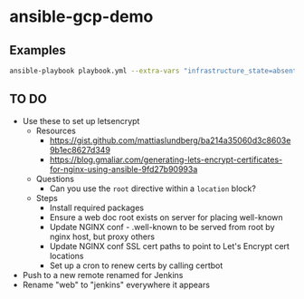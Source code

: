 # ansible-gcp-demo

## Examples

```bash
ansible-playbook playbook.yml --extra-vars "infrastructure_state=absent" -vv && ansible-playbook playbook.yml --extra-vars "infrastructure_state=present" -vv
```

## TO DO
- Use these to set up letsencrypt
  - Resources
    - https://gist.github.com/mattiaslundberg/ba214a35060d3c8603e9b1ec8627d349
    - https://blog.gmaliar.com/generating-lets-encrypt-certificates-for-nginx-using-ansible-9fd27b90993a
  - Questions
    - Can you use the `root` directive within a `location` block?
  - Steps
    - Install required packages
    - Ensure a web doc root exists on server for placing well-known
    - Update NGINX conf -  .well-known to be served from root by nginx host, but proxy others
    - Update NGINX conf SSL cert paths to point to Let's Encrypt cert locations
    - Set up a cron to renew certs by calling certbot
- Push to a new remote renamed for Jenkins
- Rename "web" to "jenkins" everywhere it appears
